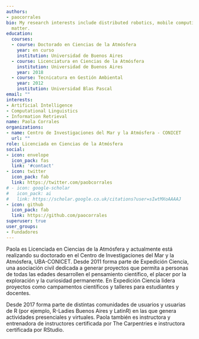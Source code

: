 ```yaml
---
authors:
- paocorrales
bio: My research interests include distributed robotics, mobile computing and programmable
  matter.
education:
  courses:
  - course: Doctorado en Ciencias de la Atmósfera
    year: en curso
    institution: Universidad de Buenos Aires
  - course: Licenciatura en Ciencias de la Atmósfera
    institution: Universidad de Buenos Aires
    year: 2018
  - course: Tecnicatura en Gestión Ambiental
    year: 2012
    institution: Universidad Blas Pascal
email: ""
interests:
- Artificial Intelligence
- Computational Linguistics
- Information Retrieval
name: Paola Corrales
organizations:
- name: Centro de Investigaciones del Mar y la Atmósfera - CONICET
  url: ""
role: Licenciada en Ciencias de la Atmósfera
social:
- icon: envelope
  icon_pack: fas
  link: '#contact'
- icon: twitter
  icon_pack: fab
  link: https://twitter.com/paobcorrales
# - icon: google-scholar
#   icon_pack: ai
#   link: https://scholar.google.co.uk/citations?user=sIwtMXoAAAAJ
- icon: github
  icon_pack: fab
  link: https://github.com/paocorrales
superuser: true
user_groups:
- Fundadores
---
```


Paola es Licenciada en Ciencias de la Atmósfera y actualmente está realizando su doctorado en el Centro de Investigaciones del Mar y la Atmósfera, UBA-CONICET. Desde 2011 forma parte de Expedición Ciencia, una asociación civil dedicada a generar proyectos que permita a personas de todas las edades desarrollen el pensamiento científico, el placer por la exploración y la curiosidad permanente. En Expedición Ciencia lidera proyectos como campamentos científicos y talleres para estudiantes y docentes.

Desde 2017 forma parte de distintas comunidades de usuarios y usuarias de R (por ejemplo, R-Ladies Buenos Aires y LatinR) en las que genera actividades presenciales y virtuales. Paola también es instructora y entrenadora de instructores certificada por The Carpentries e instructora certificada por RStudio.

